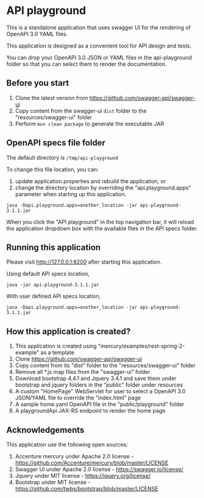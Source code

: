 # API playground

This is a standalone application that uses swagger UI for the rendering of OpenAPI 3.0 YAML files.

This application is designed as a convenient tool for API design and tests.

You can drop your OpenAPI 3.0 JSON or YAML files in the api-playground folder so that you can select them
to render the documentation.

## Before you start

1. Clone the latest version from https://github.com/swagger-api/swagger-ui
2. Copy content from the swagger-ui `dist` folder to the "resources/swagger-ui" folder
3. Perform `mvn clean package` to generate the executable JAR

## OpenAPI specs file folder

The default directory is `/tmp/api-playground`

To change this file location, you can:
1. update application.properties and rebuild the application, or
2. change the directory location by overriding the "api.playground.apps" parameter when starting up this 
application.

```
java -Dapi.playground.apps=another_location -jar api-playground-3.1.1.jar
```

When you click the "API playground" in the top navigation bar, it will reload the application dropdown box with the 
available files in the API specs folder.

## Running this application

Please visit http://127.0.0.1:8200 after starting this application.

Using default API specs location,
```
java -jar api-playground-3.1.1.jar
```

With user defined API specs location,
```
java -Dapi.playground.apps=another_location -jar api-playground-3.1.1.jar
```

## How this application is created?

1. This application is created using "mercury/examples/rest-spring-2-example" as a template
2. Clone https://github.com/swagger-api/swagger-ui
3. Copy content from its "dist" folder to the "resources/swagger-ui" folder
4. Remove all *.js.map files from the "swagger-ui" folder
5. Download bootstrap 4.4.1 and Jquery 3.4.1 and save them under bootstrap and jquery folders in the "public" 
   folder under resources
6. A custom "HomePage" WebServlet for user to select a OpenAPI 3.0 JSON/YAML file to override the "index.html" page
7. A sample home.yaml OpenAPI file in the "public/playground" folder
8. A playgroundApi JAX-RS endpoint to render the home page

## Acknowledgements

This application use the following open sources:
1. Accenture mercury under Apache 2.0 license - https://github.com/Accenture/mercury/blob/master/LICENSE
2. Swagger UI under Apache 2.0 license - https://swagger.io/license/
3. Jquery under MIT license - https://jquery.org/license/
4. Bootstrap under MIT license - https://github.com/twbs/bootstrap/blob/master/LICENSE
